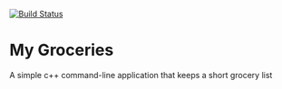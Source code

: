 [![Build Status](https://travis-ci.org/ckurland/MyGroceries.svg?branch=master)](https://travis-ci.org/ckurland/MyGroceries)

# My Groceries

A simple c++ command-line application that keeps a short grocery list
